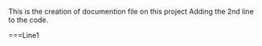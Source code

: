 This is the creation of documention file on this project
Adding the 2nd line to the code.

===Line1
